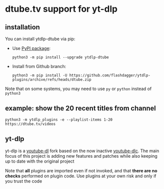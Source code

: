 # dtube.tv support for yt-dlp

## installation

You can install ytdlp-dtube via pip:

* Use [PyPI package](https://pypi.org/project/yt-dlp):

  `python3 -m pip install --upgrade ytdlp-dtube`
* Install from Github branch:

  `python3 -m pip install -U https://github.com/flashdagger/ytdlp-plugins/archive/refs/heads/dtube.zip`

Note that on some systems, you may need to use `py` or `python` instead of `python3`

## example: show the 20 recent titles from channel

`python3 -m ytdlp_plugins -e --playlist-items 1-20 https://dtube.tv/videos`

## yt-dlp

yt-dlp is a [youtube-dl](https://github.com/ytdl-org/youtube-dl) fork based on the now
inactive [youtube-dlc](https://github.com/blackjack4494/yt-dlc). The main focus of this project is adding new features
and patches while also keeping up to date with the original project

Note that **all** plugins are imported even if not invoked, and that **there are no checks** performed on plugin code.
Use plugins at your own risk and only if you trust the code

